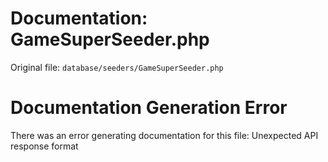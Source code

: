 # Documentation: GameSuperSeeder.php

Original file: `database/seeders/GameSuperSeeder.php`

# Documentation Generation Error

There was an error generating documentation for this file: Unexpected API response format